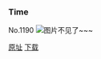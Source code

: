 ### Time
No.1190
![图片不见了~~~](https://imgs.xkcd.com/comics/time.png)

[原址](https://xkcd.com//1190) [下载](https://imgs.xkcd.com/comics/time.png)

